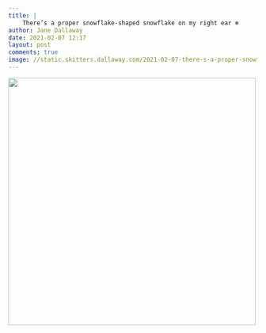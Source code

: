 ```yaml
---
title: |
    There’s a proper snowflake-shaped snowflake on my right ear ❄️
author: Jane Dallaway
date: 2021-02-07 12:17
layout: post
comments: true
image: //static.skitters.dallaway.com/2021-02-07-there-s-a-proper-snowflake-shaped-snowflake-on-my-right-ear-fullsize-0.jpeg
---
```




<a href="//static.skitters.dallaway.com/2021-02-07-there-s-a-proper-snowflake-shaped-snowflake-on-my-right-ear-fullsize-0.jpeg"><img src="//static.skitters.dallaway.com/2021-02-07-there-s-a-proper-snowflake-shaped-snowflake-on-my-right-ear-thumb-0.jpeg" width="500" height="500"></a>

